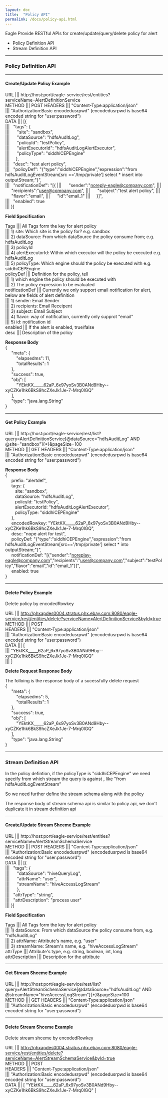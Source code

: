```yaml
---
layout: doc
title:  "Policy API"
permalink: /docs/policy-api.html
---
```


Eagle Provide RESTful APIs for create/update/query/delete policy for alert

* Policy Definition API  
* Stream Definition API  

------  

### Policy Definition API  

------  

#### **Create/Update Policy Example**      

URL               |||    http://host:port/eagle-service/rest/entities?serviceName=AlertDefinitionService   
METHOD            |||    POST
HEADERS           |||    "Content-Type:application/json"   
                  |||    "Authorization:Basic encodedusrpwd"  (encodedusrpwd is base64 encoded string for "user:password")  
DATA              |||    [{  
                  |||    &nbsp;&nbsp;"tags": {  
                  |||    &nbsp;&nbsp;&nbsp;&nbsp; "site": "sandbox",  
                  |||    &nbsp;&nbsp;&nbsp;&nbsp; "dataSource": "hdfsAuditLog",  
                  |||    &nbsp;&nbsp;&nbsp;&nbsp; "policyId": "testPolicy",  
                  |||    &nbsp;&nbsp;&nbsp;&nbsp; "alertExecutorId": "hdfsAuditLogAlertExecutor",  
                  |||    &nbsp;&nbsp;&nbsp;&nbsp; "policyType": "siddhiCEPEngine"  
                  |||    &nbsp;&nbsp;&nbsp;&nbsp;},  
                  |||    &nbsp;&nbsp;"desc": "test alert policy",  
                  |||    &nbsp;&nbsp;"policyDef": "{\"type\":\"siddhiCEPEngine\",\"expression\":\"from hdfsAuditLogEventStream[src =='/tmp/private'] select * insert into outputStream;\"}",  
                  |||    &nbsp;&nbsp;"notificationDef": "[{
                  |||    &nbsp;&nbsp;&nbsp;&nbsp; "sender":"noreply-eagle@company.com",
                  |||    &nbsp;&nbsp;&nbsp;&nbsp; "recipients":"user@company.com",
                  |||    &nbsp;&nbsp;&nbsp;&nbsp; "subject":"test alert policy",
                  |||    &nbsp;&nbsp;&nbsp;&nbsp; "flavor":"email",
                  |||    &nbsp;&nbsp;&nbsp;&nbsp; "id":"email_1"
                  |||    &nbsp;&nbsp;&nbsp;&nbsp;}]",  
                  |||    &nbsp;&nbsp;"enabled": true  
                  |||    }]  

**Field Specification**  

Tags             |||    All Tags form the key for alert policy  
                 |||    1) site: Which site is the policy for? e.g. sandbox  
                 |||    2) dataSource: From which dataSource the policy consume from; e.g. hdfsAuditLog  
                 |||    3) policyId  
                 |||    4) alertExecutorId: Within which executor will the policy be executed e.g. hdfsAuditLog  
                 |||    5) policyType: Which engine should the policy be executed with e.g. siddhiCEPEngine  
policyDef        |||    Definition for the policy, tell  
                 |||    1) which engine the policy should be executed with  
                 |||    2) The policy expression to be evaluated  
notificationDef  |||    Currently we only support email notification for alert, below are fields of alert definition  
                 |||    1) sender: Email Sender  
                 |||    2) recipients: Email Receipent  
                 |||    3) subject: Email Subject  
                 |||    4) flavor: way of notification, currently only supprot "email"  
                 |||    5) id: notification id  
enabled          |||    If the alert is enabled, true/false  
desc             |||    Description of the policy  
  
**Response Body**  
{  
&nbsp;&nbsp;&nbsp;&nbsp;&nbsp;"meta": {  
&nbsp;&nbsp;&nbsp;&nbsp;&nbsp;&nbsp;&nbsp;&nbsp;     "elapsedms": 11,  
&nbsp;&nbsp;&nbsp;&nbsp;&nbsp;&nbsp;&nbsp;&nbsp;     "totalResults": 1  
&nbsp;&nbsp;&nbsp;&nbsp;&nbsp;},  
&nbsp;&nbsp;&nbsp;&nbsp;&nbsp;"success": true,  
&nbsp;&nbsp;&nbsp;&nbsp;&nbsp;"obj": [  
&nbsp;&nbsp;&nbsp;&nbsp;&nbsp;&nbsp;&nbsp;&nbsp;     "YEktKX_____62aP_6x97yoSv3B0ANd9Hby--xyCZKe1hk6BkS9hcZXeJk1Je-7-Mrq0lGQ"  
&nbsp;&nbsp;&nbsp;&nbsp;&nbsp;],  
&nbsp;&nbsp;&nbsp;&nbsp;&nbsp;"type": "java.lang.String"  
}  

------ 

#### **Get Policy Example**  

URL               |||    http://host:port/eagle-service/rest/list?query=AlertDefinitionService[@dataSource="hdfsAuditLog" AND @site="sandbox"]{*}&pageSize=100  
METHOD            |||    GET
HEADERS           |||    "Content-Type:application/json"   
                  |||    "Authorization:Basic encodedusrpwd"  (encodedusrpwd is base64 encoded string for "user:password")  

**Response Body**   
{  
&nbsp;&nbsp;&nbsp;&nbsp;&nbsp;prefix: "alertdef",  
&nbsp;&nbsp;&nbsp;&nbsp;&nbsp;tags: {  
&nbsp;&nbsp;&nbsp;&nbsp;&nbsp;&nbsp;&nbsp;&nbsp;site: "sandbox",  
&nbsp;&nbsp;&nbsp;&nbsp;&nbsp;&nbsp;&nbsp;&nbsp;dataSource: "hdfsAuditLog",  
&nbsp;&nbsp;&nbsp;&nbsp;&nbsp;&nbsp;&nbsp;&nbsp;policyId: "testPolicy",  
&nbsp;&nbsp;&nbsp;&nbsp;&nbsp;&nbsp;&nbsp;&nbsp;alertExecutorId: "hdfsAuditLogAlertExecutor",  
&nbsp;&nbsp;&nbsp;&nbsp;&nbsp;&nbsp;&nbsp;&nbsp;policyType: "siddhiCEPEngine"  
&nbsp;&nbsp;&nbsp;&nbsp;&nbsp;},  
&nbsp;&nbsp;&nbsp;&nbsp;&nbsp;encodedRowkey: "YEktKX_____62aP_6x97yoSv3B0ANd9Hby--xyCZKe1hk6BkS9hcZXeJk1Je-7-Mrq0lGQ",  
&nbsp;&nbsp;&nbsp;&nbsp;&nbsp;desc: "nope alert for test",  
&nbsp;&nbsp;&nbsp;&nbsp;&nbsp;policyDef: "{"type":"siddhiCEPEngine","expression":"from hdfsAuditLogEventStream[src=='/tmp/private'] select * into outputStream;"}",  
&nbsp;&nbsp;&nbsp;&nbsp;&nbsp;notificationDef: "[{"sender":"noreplay-eagle@company.com","recipients":"user@company.com","subject":"testPolicy","flavor":"email","id":"email_1"}]",  
&nbsp;&nbsp;&nbsp;&nbsp;&nbsp;enabled: true  
}  

------  

#### **Delete Policy Example**    

Delete policy by encodedRowkey

URL               |||    http://phxapdes0004.stratus.phx.ebay.com:8080/eagle-service/rest/entities/delete?serviceName=AlertDefinitionService&byId=true  
METHOD            |||    POST  
HEADERS           |||    "Content-Type:application/json"  
                  |||    "Authorization:Basic encodedusrpwd"  (encodedusrpwd is base64 encoded string for "user:password")  
DATA              |||    [  
                  |||       "YEktKX_____62aP_6x97yoSv3B0ANd9Hby--xyCZKe1hk6BkS9hcZXeJk1Je-7-Mrq0lGQ"  
                  |||    ]  

**Delete Request Response Body**  

The folloing is the response body of a sucessfully delete request  
{  
&nbsp;&nbsp;&nbsp;&nbsp;&nbsp;"meta": {  
&nbsp;&nbsp;&nbsp;&nbsp;&nbsp;&nbsp;&nbsp;&nbsp;     "elapsedms": 5,  
&nbsp;&nbsp;&nbsp;&nbsp;&nbsp;&nbsp;&nbsp;&nbsp;     "totalResults": 1  
&nbsp;&nbsp;&nbsp;&nbsp;&nbsp;},  
&nbsp;&nbsp;&nbsp;&nbsp;&nbsp;"success": true,  
&nbsp;&nbsp;&nbsp;&nbsp;&nbsp;"obj": [  
&nbsp;&nbsp;&nbsp;&nbsp;&nbsp;&nbsp;&nbsp;&nbsp;     "YEktKX_____62aP_6x97yoSv3B0ANd9Hby--xyCZKe1hk6BkS9hcZXeJk1Je-7-Mrq0lGQ"  
&nbsp;&nbsp;&nbsp;&nbsp;&nbsp;],  
&nbsp;&nbsp;&nbsp;&nbsp;&nbsp;"type": "java.lang.String"  
}  

-----

### Stream Definition API  

In the policy defintion, if the policyType is "siddhiCEPEngine" we need specify from which stream the query is against , like "from hdfsAuditLogEventStream"   

So we need further define the stream schema along with the policy

The response body of stream schema api is similar to policy api, we don't duplicate it in stream definition api  

------  

#### **Create/Update Stream Shceme Example**   

URL               |||    http://host:port/eagle-service/rest/entities?serviceName=AlertStreamSchemaService   
METHOD            |||    POST
HEADERS           |||    "Content-Type:application/json"   
                  |||    "Authorization:Basic encodedusrpwd"  (encodedusrpwd is base64 encoded string for "user:password")  
DATA              |||    [{  
                  |||    &nbsp;&nbsp;"tags": {  
                  |||    &nbsp;&nbsp;&nbsp;&nbsp; "dataSource": "hiveQueryLog",  
                  |||    &nbsp;&nbsp;&nbsp;&nbsp; "attrName": "user",  
                  |||    &nbsp;&nbsp;&nbsp;&nbsp; "streamName": "hiveAccessLogStream"  
                  |||    &nbsp;&nbsp;&nbsp;&nbsp; },  
                  |||    &nbsp;&nbsp;"attrType": "string",  
                  |||    &nbsp;&nbsp;"attrDescription": "process user"  
                  |||    }]                  

**Field Specification**  

Tags             |||    All Tags form the key for alert policy  
                 |||    1) dataSource: From which dataSource the policy consume from, e.g. "hdfsAuditLog"  
                 |||    2) attrName: Attribute's name, e.g. "user"  
                 |||    3) streamName: Stream's name, e.g.  "hiveAccessLogStream"  
attrType         |||    Attribute's type, e.g. string, boolean, int, long  
attrDescription  |||    Description for the attribute
  
------  

#### **Get Stream Shceme Example**  

URL               |||    http://host:port/eagle-service/rest/list?query=AlertStreamSchemaService[@dataSource="hdfsAuditLog" AND @streamName="hiveAccessLogStream"]{*}&pageSize=100  
METHOD            |||    GET
HEADERS           |||    "Content-Type:application/json"   
                  |||    "Authorization:Basic encodedusrpwd"  (encodedusrpwd is base64 encoded string for "user:password")  

------  
   
#### **Delete Stream Shceme Example**    

Delete stream shceme by encodedRowkey

URL               |||    http://phxapdes0004.stratus.phx.ebay.com:8080/eagle-service/rest/entities/delete?serviceName=AlertStreamSchemaService&byId=true  
METHOD            |||    POST  
HEADERS           |||    "Content-Type:application/json"  
                  |||    "Authorization:Basic encodedusrpwd"  (encodedusrpwd is base64 encoded string for "user:password")  
DATA              |||    [ "YEktKX_____62aP_6x97yoSv3B0ANd9Hby--xyCZKe1hk6BkS9hcZXeJk1Je-7-Mrq0lGQ" ]    
